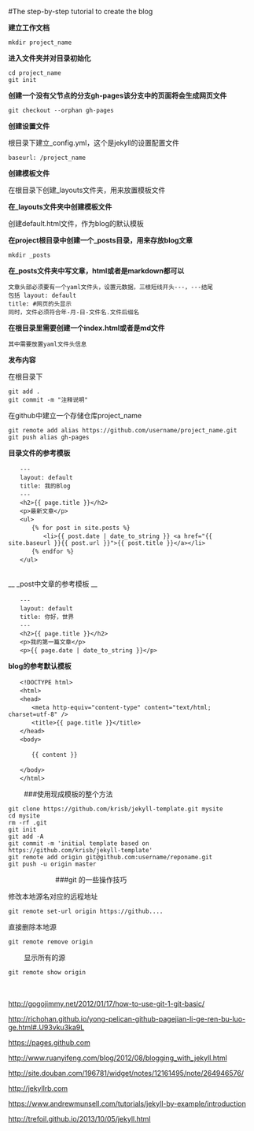 #The step-by-step tutorial to create the blog

__建立工作文档__

	mkdir project_name
	
__进入文件夹并对目录初始化__

	cd project_name
	git init
	
__创建一个没有父节点的分支gh-pages该分支中的页面将会生成网页文件__
	
	git checkout --orphan gh-pages
	
__创建设置文件__

根目录下建立_config.yml，这个是jekyll的设置配置文件

	baseurl: /project_name
	
__创建模板文件__

在根目录下创建_layouts文件夹，用来放置模板文件

__在_layouts文件夹中创建模板文件__

创建default.html文件，作为blog的默认模板

__在project根目录中创建一个_posts目录，用来存放blog文章__

	mkdir _posts
	
__在_posts文件夹中写文章，html或者是markdown都可以__

	文章头部必须要有一个yaml文件头，设置元数据，三根短线开头---，---结尾
	包括 layout: default
	title: #网页的头显示
	同时，文件必须符合年-月-日-文件名.文件后缀名

__在根目录里需要创建一个index.html或者是md文件__
	
	其中需要放置yaml文件头信息
	
__发布内容__

在根目录下
 
	git add .
	git commit -m "注释说明"
	
在github中建立一个存储仓库project_name

	git remote add alias https://github.com/username/project_name.git
	git push alias gh-pages
	
__目录文件的参考模板__


	　　---
	　　layout: default
	　　title: 我的Blog
	　　---
	　　<h2>{{ page.title }}</h2>
	　　<p>最新文章</p>
	　　<ul>
	　　　　{% for post in site.posts %}
	　　　　　　<li>{{ post.date | date_to_string }} <a href="{{ site.baseurl }}{{ post.url }}">{{ post.title }}</a></li>
	　　　　{% endfor %}
	　　</ul>
	　　
__ _post中文章的参考模板 __

	　　---
	　　layout: default
	　　title: 你好，世界
	　　---
	　　<h2>{{ page.title }}</h2>
	　　<p>我的第一篇文章</p>
	　　<p>{{ page.date | date_to_string }}</p>


__blog的参考默认模板__


	　　<!DOCTYPE html>
	　　<html>
	　　<head>
	　　　　<meta http-equiv="content-type" content="text/html; charset=utf-8" />
	　　　　<title>{{ page.title }}</title>
	　　</head>
	　　<body>
	
	　　　　{{ content }}
	
	　　</body>
	　　</html>
　　
###使用现成模板的整个方法

	git clone https://github.com/krisb/jekyll-template.git mysite
	cd mysite
	rm -rf .git
	git init
	git add -A
	git commit -m 'initial template based on https://github.com/krisb/jekyll-template'
	git remote add origin git@github.com:username/reponame.git
	git push -u origin master
　　
　　
　　
###git 的一些操作技巧

修改本地源名对应的远程地址

	git remote set-url origin https://github....
	
直接删除本地源

	git remote remove origin
　　
显示所有的源

	git remote show origin
　　

<http://gogojimmy.net/2012/01/17/how-to-use-git-1-git-basic/>

<http://richohan.github.io/yong-pelican-github-pagejian-li-ge-ren-bu-luo-ge.html#.U93vku3ka9L>

<https://pages.github.com>

<http://www.ruanyifeng.com/blog/2012/08/blogging_with_jekyll.html>

<http://site.douban.com/196781/widget/notes/12161495/note/264946576/>

<http://jekyllrb.com>

<https://www.andrewmunsell.com/tutorials/jekyll-by-example/introduction>

<http://trefoil.github.io/2013/10/05/jekyll.html>

